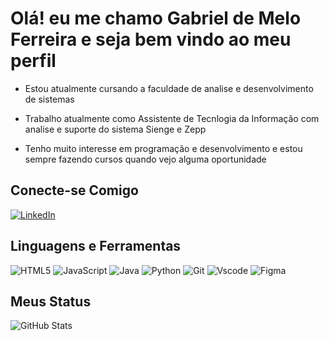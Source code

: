 <h1>
Olá! eu me chamo Gabriel de Melo Ferreira e seja bem vindo ao meu perfil
</h1>

- Estou atualmente cursando a faculdade de analise e desenvolvimento de sistemas
- Trabalho atualmente como Assistente de Tecnlogia da Informação com analise e suporte do sistema Sienge e Zepp

- Tenho muito interesse em programação e desenvolvimento e estou sempre fazendo cursos quando vejo alguma oportunidade

<h2>Conecte-se Comigo</h2>

[![LinkedIn](https://img.shields.io/badge/LinkedIn-0077B5?style=for-the-badge&logo=linkedin&logoColor=white)](https://www.linkedin.com/in/gabriel-melo00/) 

<h2>Linguagens e Ferramentas</h2>

![HTML5](https://img.shields.io/badge/HTML5-E34F26?style=for-the-badge&logo=html5&logoColor=white)
![JavaScript](https://img.shields.io/badge/JavaScript-F7DF1E?style=for-the-badge&logo=javascript&logoColor=black)
![Java](https://img.shields.io/badge/java-%23ED8B00.svg?style=for-the-badge&logo=openjdk&logoColor=white)
![Python](https://img.shields.io/badge/python-3670A0?style=for-the-badge&logo=python&logoColor=ffdd54)
![Git](https://img.shields.io/badge/GIT-E44C30?style=for-the-badge&logo=git&logoColor=white)
![Vscode](https://img.shields.io/badge/Vscode-007ACC?style=for-the-badge&logo=visual-studio-code&logoColor=white)
![Figma](https://img.shields.io/badge/Figma-696969?style=for-the-badge&logo=figma&logoColor=figma)

<h2>Meus Status </h2>

![GitHub Stats](https://github-readme-stats.vercel.app/api?username=GabrielMeloFerreira&theme=transparent&bg_color=000&border_color=30A3DC&show_icons=true&icon_color=30A3DC&title_color=E94D5F&text_color=FFF)
